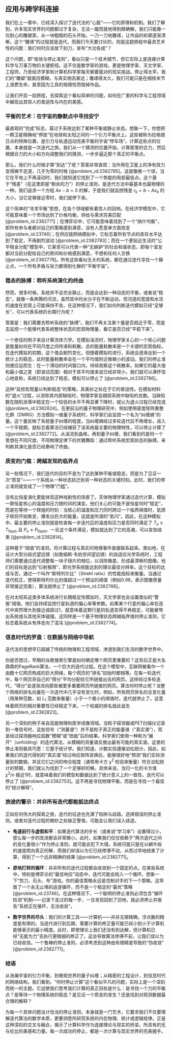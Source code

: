 ## 应用与跨学科连接

我们在上一章中，已经深入探讨了迭代法的“心脏”——它的原理和机制。我们了解到，许多现实世界的问题都过于复杂，无法一蹴而就地得到精确解，我们只能像一位耐心的雕塑家，从一块粗糙的石头开始，一刀一刀地雕琢，让作品的轮廓逐渐清晰。这个“雕琢”的过程就是迭代，而我们今天要讨论的，则是这趟旅程中最具艺术性的问题：我们何时应该放下刻刀，宣布“大功告成”？

这个问题，即“收敛与停止准则”，看似只是一个技术细节，但它实际上是连接计算科学与万事万物的关键枢纽。这不仅是数学家的游戏，更是物理学家、天文学家、工程师，乃至经济学家和计算机科学家每天都要面对的现实挑战。停止得太早，我们的“雕塑”就面目模糊，与真实相去甚远；雕琢得太久，我们可能只是在细枝末节上浪费生命，甚至因为工具的局限性而毁掉作品。

让我们开启一段旅程，去探索这个看似简单的问题，如何在广袤的科学与工程领域中展现出其惊人的普适性与内在的美感。

### 平衡的艺术：在宇宙的静默点中寻找安宁

最直观的“完成”标志，莫过于系统达到了某种平衡或静止状态。想象一下，你想把一颗卫星精确地“停放”在地球和太阳之间的一个引力平衡点上。这些被称为拉格朗日点的特殊位置，是引力与轨道运动完美平衡的宇宙“停车场”。计算这些点的位置，本身就是一次迭代之旅。我们从一个猜测的位置开始，计算那里的合力，然后根据合力的大小和方向调整我们的猜测，一步步逼近那个真正的平衡点。

那么，我们什么时候才算“到达”了呢？答案非常直观：当作用在卫星上的净有效力变得微不足道，几乎为零的时候 [@problem_id:2382785]。这就像推一个球，当它在平地上不再滚动时，我们就知道它找到了一个势能的局部最低点。这个基于“残差”（在这里即是“剩余的力”）的停止准则，是迭代方法中最基本也最物理的一种。我们追求一个方程 $Ax - b = 0$ 的解，于是我们就监控残差 $r_k = b - Ax_k$ 的大小，当它足够接近零时，我们就停下来。

这个简单的“寻求平衡”思想，在各个领域都有着惊人的回响。在经济学模型中，它可能意味着一个市场达到了价格均衡，供给与需求完美匹配 [@problem_id:2382771]；在博弈论中，它可能意味着找到了一个“纳什均衡”，即所有参与者都对自己的策略感到满意，没有人愿意单方面改变 [@problem_id:23746]；在供应链网络模拟中，它标志着所有节点的库存水平达到了稳定，不再剧烈波动 [@problem_id:2382783]；而在一个更贴近生活的“公平租金分配”模型中，它甚至可以代表一种“无嫉妒”的社会和谐状态，即每个室友都对当前分配给自己的房间和价格感到满意，不想和任何人交换 [@problem_id:2382778]。所有这些看似无关的系统，都在通过迭代寻找一个静止点，一个所有矛盾与张力都得到化解的“平衡宇宙”。

### 稳态的脉搏：聆听系统演化的终曲

然而，很多时候，系统并不会完全静止，而是会达到一种动态的平衡，或者说“稳态”。就像一条奔腾的河流，虽然其中的水分子在不断运动，但河道的宽度和水流的速度在宏观上可能保持不变。在这种情况下，我们如何判断迭代模拟已经“足够长”，可以代表系统的长期行为呢？

答案是：我们需要去聆听系统的“脉搏”。我们不再关注某个量是否趋近于零，而是去监控一个能够代表系统整体状态的宏观物理量，看它是否已经“平稳下来”。

一个绝佳的例子来自计算流体力学。在模拟湍流时，物理学家关心的一个核心问题是能量如何在不同尺度之间传递和耗散。总的能量耗散率是一个关键的宏观指标。在迭代模拟的初期，这个值会剧烈变化，但随着模拟的进行，系统会逐渐达到一个统计上的稳态，此时能量耗散率会在一个平均值附近做微小的波动。我们的停止准则便应运而生：在一个滑动的时间窗口内，持续观察这个耗散率。如果它的最大值和最小值之差（即波动范围）相对于其平均值来说已经非常小，我们就可以满怀信心地宣称，系统已经达到了稳态，模拟可以停止了 [@problem_id:2382786]。

这种“监控宏观量以判断稳态”的策略，其美妙之处在于它的普适性。在模拟材料的“退火”过程，以消除其内部缺陷时，物理学家会跟踪系统中缺陷的总数。当缺陷数在随机涨落中稳定在一个较低的水平不再显著下降时，就认为退火过程已经完成 [@problem_id:2382824]。在更前沿的量子物理研究中，例如使用密度矩阵重整化群（DMRG）方法模拟一维量子系统时，科学家们会监控一个名为“纠缠熵”的量。这个量反映了系统量子纠缠的程度。当纠缠熵经过多轮迭代后不再增长，进入一个平稳期，就标志着算法已经捕获了该系统最主要的物理特性，可以停止计算了 [@problem_id:2382772]。从湍流到晶格，再到量子纠缠，我们看到的是同一个思想在不同尺度、不同物理定律下的优雅舞蹈：通过聆听系统宏观状态的脉搏，来判断其演化是否已经奏响了终曲。

### 质变的门槛：跨越发现的临界点

另一些情况下，我们迭代的目的不是为了达到某种平衡或稳态，而是为了见证一次“质变”——一个系统从一种状态跃迁到另一种状态的关键时刻。此时，我们的停止准则就变成了一个物理“门槛”。

没有比恒星演化更能体现这种戏剧性的场景了。天体物理学家通过迭代计算，模拟一颗恒星核心的温度和压力随时间的演变。他们关心的可能不是恒星何时“稳定”，而是在等待一个辉煌的时刻：当核心的温度和压力同时跨过一个临界阈值时，氦原子核将开始聚变，爆发出巨大的能量，这就是所谓的“氦闪”。因此，在这种模拟中，最主要的停止准则就是检查每一步迭代后的温度和压力是否同时满足了 $T_n \ge T_{\text{flash}}$ 且 $P_n \ge P_{\text{flash}}$。一旦这个条件满足，模拟就达到了它的高潮，可以宣告结束 [@problem_id:2382814]。

这种基于“阈值”的准则，将计算过程与真实的物理事件直接联系起来。类似地，在设计大型分段式望远镜（如詹姆斯·韦伯空间望远镜）的自适应光学系统时，工程师们需要通过迭代调整每一块子镜片的相位，以消除像差，形成最清晰的图像。他们的目标是达到“衍射极限”，即光学系统能达到的理论最佳分辨率。这个目标的达成与否，通过一个叫作“斯特列尔比”（Strehl ratio）的性能指标来衡量。当通过迭代校正，使得斯特列尔比的值超过一个预设的阈值（例如0.98，表示图像质量非常接近完美），算法就停止了 [@problem_id:2382766]。

在对太阳系这类多体系统进行长期稳定性模拟时，天文学家也会设置类似的“警报”阈值。他们会持续监控行星轨道的偏心率等参数。如果某个行星的偏心率在迭代中突然增大到接近或超过1，就意味着这颗行星的轨道变得不再稳定，可能被甩出系统或与其他天体碰撞。这同样是一个基于物理状态跨越临界值的停止准则，它标志着系统从有序走向了混沌 [@problem_id:2382774]。

### 信息时代的罗盘：在数据与网络中导航

迭代法的思想早已超越了传统的物理和工程领域，渗透到我们生活的数字世界中。

你是否想过，早期的谷歌搜索引擎是如何确定哪个网页更重要的？这背后正是大名鼎鼎的PageRank算法，一个巨大的迭代过程。在这个模型中，互联网被看作一个由数十亿网页构成的巨大网络，每个网页的“排名”初始时都相等。在每一轮迭代中，每个网页将自己的“得分”平均分配给它所链接出去的网页。这样经过多轮迭代，“得分”会逐渐流向那些被更多重要网页所链接的网页。算法何时停止呢？当整个网络的排名向量在一次迭代中几乎没有变化时，例如，所有网页排名的总变化量（用某种范数，如 $L_1$ 范数来衡量）小于一个极小的阈值时，迭代就停止了。这意味着网页的相对重要性已经稳定下来，一个权威的排名就此诞生 [@problem_id:2382823]。

另一个深刻的例子来自高能物理和医学成像领域。当粒子探测器或PET扫描仪记录到一堆信号时，这些信号（“测量谱”）并不是粒子真正的能量谱（“真实谱”），而是经过探测器响应函数“模糊”或“扭曲”后的结果。科学家们使用一种称为“展开”（unfolding）的迭代算法，从模糊的测量谱反推出最有可能的真实谱。这里的停止准则极具巧思：它基于统计学。我们知道，计数实验遵循泊松统计。因此，如果我们的迭代得到的“真实谱”经过响应矩阵变换后，能够很好地“预测”我们实际测量到的数据，并且它们之间的吻合程度（通常用卡方 $\chi^2$ 检验来衡量）符合泊松统计的预期，我们就认为找到了一个足够好的解。具体来说，当归一化的卡方值 $\chi^2/n$ 接近1时，就意味着我们的模型和数据达到了统计意义上的一致性，迭代可以停止了 [@problem_id:2382753]。这不再是寻找物理平衡，而是在寻找一个最佳的“统计解释”。

### 旅途的警示：并非所有迭代都能抵达终点

正如任何伟大的探索之旅，迭代的征途也充满了陷阱与歧路。选择错误的停止准则，或者对迭代过程的微妙之处缺乏警惕，可能会让我们误入歧途。

- **龟速前行与虚假和平**：如果迭代算法的步长（或者说“学习率”）设置得过小，那么每一步的改进都会非常微小。此时，如果我们仅仅依赖于“两次迭代之间的变化量很小”作为停止准则，就可能会犯下大错。系统可能只是在以蜗牛般的速度爬向真正的解，而我们却误以为它已经停滞不动，从而过早地结束了计算，得到了一个远非精确的结果 [@problem_id:2382771]。

- **原地打转的循环**：并非所有的迭代过程都会收敛到一个固定的点。在某些系统中，特别是博弈论的“最佳响应”动态中，迭代可能会陷入一个循环。想象一下“剪刀、石头、布”游戏，你的最佳策略永远是克制对手的下一个策略，这导致了一个永无止境的追逐循环，而不是一个稳定的“最优”策略 [@problem_id:23746]。在这种情况下，一个聪明的停止准则必须包含“循环检测”机制——记录下走过的每一步，一旦发现回到了旧地，就必须停止并报告“系统正在循环，无法收敛”。

- **数字世界的尽头**：我们的计算工具——计算机——并非无限精确。浮点数的精度是有限的。当迭代进行到后期，需要计算的修正量可能已经小到小于计算机能够表示的最小精度。此时，即使理论上我们还没有到达解，但计算机已经“无能为力”去执行更精细的修正了。这会导致算法停滞不前，让我们误以为已经收敛。一个鲁棒的停止准则，必须考虑到这种由有限精度导致的“伪收敛” [@problem_id:2382771]。

### 结语

从浩瀚宇宙的引力平衡，到微观世界的量子纠缠；从精密的工程设计，到信息时代的网络结构，我们看到，“何时停止计算”这个看似平凡的问题，实际上是一个深刻而统一的主题。它迫使我们思考我们计算的真正目标是什么：是寻找一个力的平衡点？是等待一个物理系统的稳态？是见证一个质变的发生？还是找到对观测数据最合理的解释？

为每一个具体问题设计恰当的停止准则，本身就是一门艺术，它要求我们不仅要理解迭代算法的数学本质，更要洞悉所研究系统的内在物理、统计或逻辑规律。正是这种深刻的交叉与融合，揭示了计算科学作为连接理论与现实的桥梁，所具有的无与伦比的美感和力量。每一次成功的停止，都是一次计算与现实世界的完美握手。